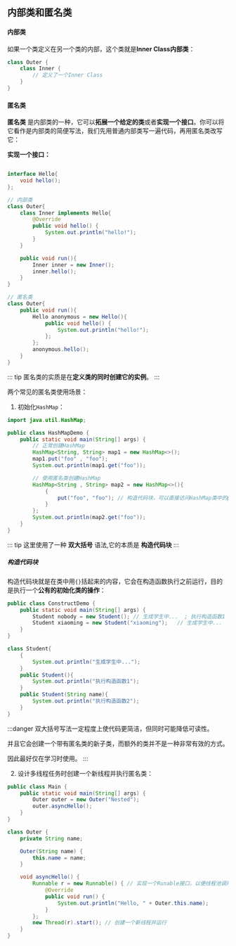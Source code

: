 
## 内部类和匿名类

#### 内部类

如果一个类定义在另一个类的内部，这个类就是**Inner Class内部类**：

```java
class Outer {
    class Inner {
        // 定义了一个Inner Class
    }
}
```

#### 匿名类

**匿名类** 是内部类的一种，它可以**拓展一个给定的类**或者**实现一个接口**。你可以将它看作是内部类的简便写法，我们先用普通内部类写一遍代码，再用匿名类改写它：

**实现一个接口：**

```java

interface Hello{
    void hello();
};

// 内部类
class Outer{
    class Inner implements Hello{
        @Override
        public void hello() {
            System.out.println("hello!");
        }
    } 

    public void run(){
        Inner inner = new Inner();
        inner.hello();
    }
}

// 匿名类
class Outer{
    public void run(){
        Hello anonymous = new Hello(){
            public void hello() {
                System.out.println("hello!");
            };
        };
        anonymous.hello();
    }
}

```

::: tip
匿名类的实质是在**定义类的同时创建它的实例**。
:::


两个常见的匿名类使用场景：

1.  初始化`HashMap`：

```java
import java.util.HashMap;

public class HashMapDemo {
    public static void main(String[] args) {
        // 正常创建HashMap
        HashMap<String, String> map1 = new HashMap<>();
        map1.put("foo" , "foo");
        System.out.println(map1.get("foo"));

        // 使用匿名类创建HashMap
        HashMap<String , String> map2 = new HashMap<>(){
            {
                put("foo", "foo"); // 构造代码块，可以直接访问HashMap类中的put方法
            }
        };
        System.out.println(map2.get("foo"));
    }
}

```

::: tip
这里使用了一种 **双大括号** 语法,它的本质是 **构造代码块**
:::

##### 构造代码块

构造代码块就是在类中用`{}`括起来的内容，它会在构造函数执行之前运行，目的是执行一个**公有的初始化类的操作**：

```java
public class ConstructDemo {
    public static void main(String[] args) {
        Student nobody = new Student(); // 生成学生中...  ; 执行构造函数1
        Student xiaoming = new Student("xiaoming");   // 生成学生中...  ; 执行构造函数2
    }
}

class Student{
    {
        System.out.println("生成学生中...");
    }
    public Student(){
        System.out.println("执行构造函数1");
    }
    public Student(String name){
        System.out.println("执行构造函数2");
    }
}

```

:::danger
双大括号写法一定程度上使代码更简洁，但同时可能降低可读性。

并且它会创建一个带有匿名类的新子类，而额外的类并不是一种非常有效的方式。

因此最好仅在学习时使用。
:::

2.  设计多线程任务时创建一个新线程并执行匿名类：

```java
public class Main {
    public static void main(String[] args) {
        Outer outer = new Outer("Nested");
        outer.asyncHello();
    }
}

class Outer {
    private String name;

    Outer(String name) {
        this.name = name;
    }

    void asyncHello() {
        Runnable r = new Runnable() { // 实现一个Runable接口，以便线程池调用
            @Override
            public void run() {
                System.out.println("Hello, " + Outer.this.name);
            }
        };
        new Thread(r).start(); // 创建一个新线程并运行
    }
}


```